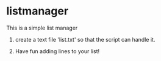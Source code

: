 # listmanager
This is a simple list manager


1) create a text file 'list.txt' so that the script can handle it.

2) Have fun adding lines to your list!
